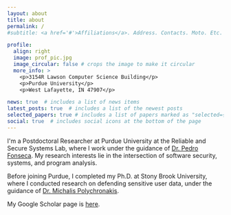 ```yaml
---
layout: about
title: about
permalink: /
#subtitle: <a href='#'>Affiliations</a>. Address. Contacts. Moto. Etc.

profile:
  align: right
  image: prof_pic.jpg
  image_circular: false # crops the image to make it circular
  more_info: >
    <p>3154R Lawson Computer Science Building</p>
    <p>Purdue University</p>
    <p>West Lafayette, IN 47907</p>

news: true  # includes a list of news items
latest_posts: true  # includes a list of the newest posts
selected_papers: true # includes a list of papers marked as "selected={true}"
social: true  # includes social icons at the bottom of the page
---
```


I'm a Postdoctoral Researcher at Purdue University at the Reliable and Secure Systems Lab, where
I work under the guidance of [Dr. Pedro
Fonseca](https://www.cs.purdue.edu/homes/pfonseca/).
My research interests lie in the intersection of software security, systems, and program analysis.

Before joining Purdue, I completed my Ph.D. at Stony Brook University, where I
conducted research on defending sensitive user data, under the guidance of
[Dr. Michalis Polychronakis](https://www3.cs.stonybrook.edu/~mikepo/).

My Google Scholar page is [here](https://scholar.google.com/citations?user=lJqQKlQAAAAJ).

